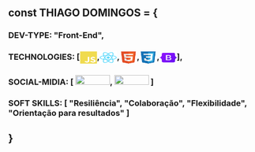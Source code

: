 ## const THIAGO DOMINGOS = {

### DEV-TYPE: "Front-End",

### TECHNOLOGIES: [<img align="center" alt="Rafa-Js" height="25" width="35" src="https://raw.githubusercontent.com/devicons/devicon/master/icons/javascript/javascript-plain.svg">,<img align="center" alt="Rafa-React" height="25" width="35" src="https://raw.githubusercontent.com/devicons/devicon/master/icons/react/react-original.svg">,<img align="center" alt="Rafa-HTML" height="25" width="35" src="https://raw.githubusercontent.com/devicons/devicon/master/icons/html5/html5-original.svg">,<img align="center" alt="Rafa-CSS" height="25" width="35" src="https://raw.githubusercontent.com/devicons/devicon/master/icons/css3/css3-original.svg">,<img align="center" alt="Rafa-CSS" height="25" width="35" src="https://raw.githubusercontent.com/devicons/devicon/master/icons/bootstrap/bootstrap-original.svg">],

### SOCIAL-MIDIA: [ <a href = "mailto:tdomingos26@gmail.com"><img height="20" width="70" src="https://img.shields.io/badge/-Gmail-%23333?style=for-the-badge&logo=gmail&logoColor=white" target="_blank"></a>, <a href="https://www.linkedin.com/in/thiago-domingos-143b51234/" target="_blank"><img height="20" width="70" src="https://img.shields.io/badge/-LinkedIn-%230077B5?style=for-the-badge&logo=linkedin&logoColor=white" target="_blank"></a> ]

### SOFT SKILLS: [ "Resiliência", "Colaboração", "Flexibilidade", "Orientação para resultados" ]


## }
